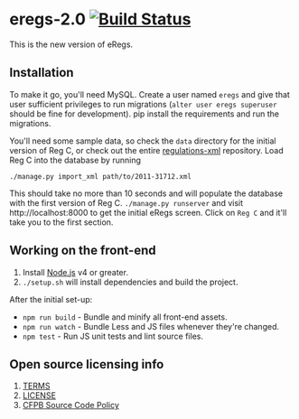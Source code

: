 # eregs-2.0 [![Build Status](https://travis-ci.org/cfpb/eregs-2.0.svg?branch=master)](https://travis-ci.org/cfpb/eregs-2.0)

This is the new version of eRegs.

## Installation

To make it go, you'll need MySQL. Create a user named `eregs` and give that user sufficient privileges to run
migrations (`alter user eregs superuser` should be fine for development). pip install the requirements and run the migrations.

You'll need some sample data, so check the `data` directory for the initial version of Reg C, or check out the entire
[regulations-xml](https://github.com/cfpb/regulations-xml) repository. Load Reg C into the database by running

`./manage.py import_xml path/to/2011-31712.xml`

This should take no more than 10 seconds and will populate the database with the first version of Reg C. `./manage.py runserver` and
visit http://localhost:8000 to get the initial eRegs screen. Click on `Reg C` and it'll take you to the first section.

## Working on the front-end

1. Install [Node.js](http://nodejs.org) v4 or greater.
1. `./setup.sh` will install dependencies and build the project.

After the initial set-up:

- `npm run build` - Bundle and minify all front-end assets.
- `npm run watch` - Bundle Less and JS files whenever they're changed.
- `npm test` - Run JS unit tests and lint source files.

## Open source licensing info

1. [TERMS](TERMS.md)
2. [LICENSE](LICENSE)
3. [CFPB Source Code Policy](https://github.com/cfpb/source-code-policy/)
